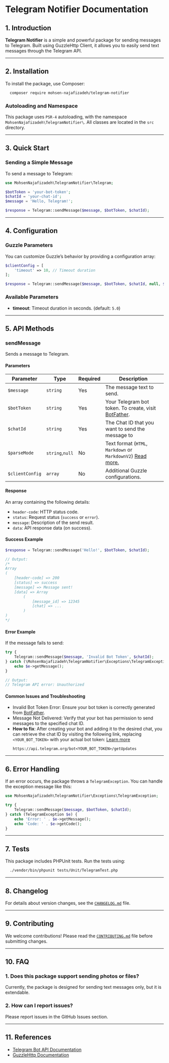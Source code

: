 # Telegram Notifier Documentation

## 1. Introduction

**Telegram Notifier** is a simple and powerful package for sending messages to Telegram. Built using GuzzleHttp Client,
it allows you to easily send text messages through the Telegram API.

---

## 2. Installation

To install the package, use Composer:

```bash
  composer require mohsen-najafizadeh/telegram-notifier
```

### Autoloading and Namespace

This package uses `PSR-4` autoloading, with the namespace `MohsenNajafizadeh\TelegramNotifier\`. All classes are located in the `src` directory.

---

## 3. Quick Start

### Sending a Simple Message

To send a message to Telegram:

```php
use MohsenNajafizadeh\TelegramNotifier\Telegram;

$botToken = 'your-bot-token';
$chatId = 'your-chat-id';
$message = 'Hello, Telegram!';

$response = Telegram::sendMessage($message, $botToken, $chatId);
```

---

## 4. Configuration

### Guzzle Parameters

You can customize Guzzle’s behavior by providing a configuration array:

```php
$clientConfig = [
    'timeout' => 10, // Timeout duration
];

$response = Telegram::sendMessage($message, $botToken, $chatId, null, $clientConfig);
```

### Available Parameters

- **timeout**: Timeout duration in seconds. (default: `5.0`)

---

## 5. API Methods

### sendMessage

Sends a message to Telegram.

#### Parameters

| Parameter       | Type            | Required | Description                                                                                                   |
|-----------------|-----------------|----------|---------------------------------------------------------------------------------------------------------------|
| `$message`      | `string`        | Yes      | The message text to send.                                                                                     |
| `$botToken`     | `string`        | Yes      | Your Telegram bot token. To create, visit [BotFather](https://t.me/BotFather).                                |
| `$chatId`       | `string`        | Yes      | The Chat ID that you want to send the message to                                                              |
| `$parseMode`    | `string`,`null` | No       | Text format (`HTML`, `Markdown` or `MarkdownV2`) [Read more.](https://core.telegram.org/bots/api#sendmessage) |
| `$clientConfig` | `array`         | No       | Additional Guzzle configurations.                                                                             |

#### Response

An array containing the following details:

- `header-code`: HTTP status code.
- `status`: Request status (`success` or `error`).
- `message`: Description of the send result.
- `data`: API response data (on success).

#### Success Example

```php
$response = Telegram::sendMessage('Hello!', $botToken, $chatId);

// Output:
/*
Array
(
    [header-code] => 200
    [status] => success
    [message] => Message sent!
    [data] => Array
        (
            [message_id] => 12345
            [chat] => ...
        )
)
*/
```

#### Error Example

If the message fails to send:

```php
try {
    Telegram::sendMessage($message, 'Invalid Bot Token', $chatId);
} catch (\MohsenNajafizadeh\TelegramNotifier\Exceptions\TelegramException $e) {
    echo $e->getMessage();
}

// Output:
// Telegram API error: Unauthorized
```

#### Common Issues and Troubleshooting

- Invalid Bot Token Error: Ensure your bot token is correctly generated from [BotFather](https://t.me/BotFather).
- Message Not Delivered: Verify that your bot has permission to send messages to the specified chat ID.
- **How to fix**: After creating your bot and adding it to the desired chat, you can retrieve the chat ID by visiting the following link, replacing `<YOUR_BOT_TOKEN>` with your actual bot token: [Learn more](https://core.telegram.org/bots/api#getupdates)
    ```
    https://api.telegram.org/bot<YOUR_BOT_TOKEN>/getUpdates
    ```

---

## 6. Error Handling

If an error occurs, the package throws a `TelegramException`. You can handle the exception message like this:

```php
use MohsenNajafizadeh\TelegramNotifier\Exceptions\TelegramException;

try {
    Telegram::sendMessage($message, $botToken, $chatId);
} catch (TelegramException $e) {
    echo 'Error: ' . $e->getMessage();
    echo 'Code: ' . $e->getCode();
}
```

---

## 7. Tests

This package includes PHPUnit tests. Run the tests using:

```bash
  ./vendor/bin/phpunit tests/Unit/TelegramTest.php
```

---

## 8. Changelog

For details about version changes, see the [`CHANGELOG.md`](CHANGELOG.md) file.

---

## 9. Contributing

We welcome contributions! Please read the [`CONTRIBUTING.md`](CONTRIBUTING.md) file before submitting changes.

---

## 10. FAQ

### 1. Does this package support sending photos or files?

Currently, the package is designed for sending text messages only, but it is extendable.

### 2. How can I report issues?

Please report issues in the GitHub Issues section.

---

## 11. References

- [Telegram Bot API Documentation](https://core.telegram.org/bots/api)
- [GuzzleHttp Documentation](https://docs.guzzlephp.org/)

